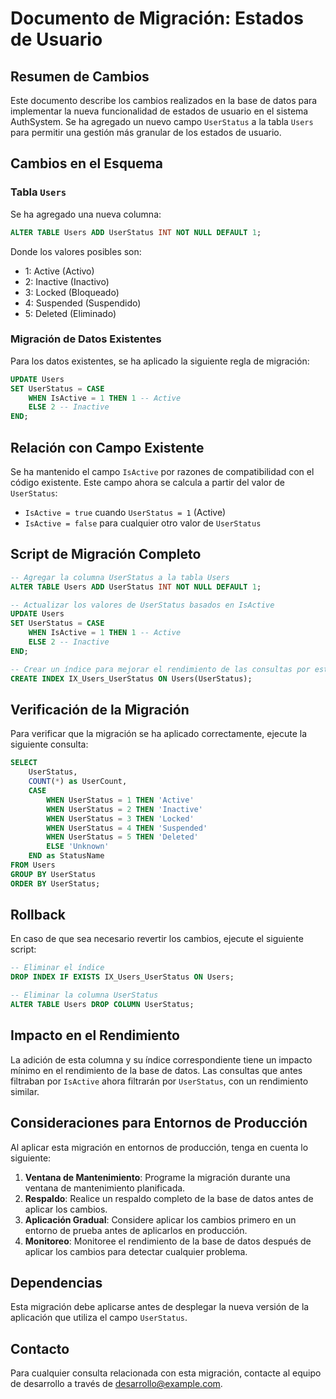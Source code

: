 # Documento de Migración: Estados de Usuario

## Resumen de Cambios

Este documento describe los cambios realizados en la base de datos para implementar la nueva funcionalidad de estados de usuario en el sistema AuthSystem. Se ha agregado un nuevo campo `UserStatus` a la tabla `Users` para permitir una gestión más granular de los estados de usuario.

## Cambios en el Esquema

### Tabla `Users`

Se ha agregado una nueva columna:

```sql
ALTER TABLE Users ADD UserStatus INT NOT NULL DEFAULT 1;
```

Donde los valores posibles son:
- 1: Active (Activo)
- 2: Inactive (Inactivo)
- 3: Locked (Bloqueado)
- 4: Suspended (Suspendido)
- 5: Deleted (Eliminado)

### Migración de Datos Existentes

Para los datos existentes, se ha aplicado la siguiente regla de migración:

```sql
UPDATE Users
SET UserStatus = CASE 
    WHEN IsActive = 1 THEN 1 -- Active
    ELSE 2 -- Inactive
END;
```

## Relación con Campo Existente

Se ha mantenido el campo `IsActive` por razones de compatibilidad con el código existente. Este campo ahora se calcula a partir del valor de `UserStatus`:

- `IsActive = true` cuando `UserStatus = 1` (Active)
- `IsActive = false` para cualquier otro valor de `UserStatus`

## Script de Migración Completo

```sql
-- Agregar la columna UserStatus a la tabla Users
ALTER TABLE Users ADD UserStatus INT NOT NULL DEFAULT 1;

-- Actualizar los valores de UserStatus basados en IsActive
UPDATE Users
SET UserStatus = CASE 
    WHEN IsActive = 1 THEN 1 -- Active
    ELSE 2 -- Inactive
END;

-- Crear un índice para mejorar el rendimiento de las consultas por estado
CREATE INDEX IX_Users_UserStatus ON Users(UserStatus);
```

## Verificación de la Migración

Para verificar que la migración se ha aplicado correctamente, ejecute la siguiente consulta:

```sql
SELECT 
    UserStatus,
    COUNT(*) as UserCount,
    CASE 
        WHEN UserStatus = 1 THEN 'Active'
        WHEN UserStatus = 2 THEN 'Inactive'
        WHEN UserStatus = 3 THEN 'Locked'
        WHEN UserStatus = 4 THEN 'Suspended'
        WHEN UserStatus = 5 THEN 'Deleted'
        ELSE 'Unknown'
    END as StatusName
FROM Users
GROUP BY UserStatus
ORDER BY UserStatus;
```

## Rollback

En caso de que sea necesario revertir los cambios, ejecute el siguiente script:

```sql
-- Eliminar el índice
DROP INDEX IF EXISTS IX_Users_UserStatus ON Users;

-- Eliminar la columna UserStatus
ALTER TABLE Users DROP COLUMN UserStatus;
```

## Impacto en el Rendimiento

La adición de esta columna y su índice correspondiente tiene un impacto mínimo en el rendimiento de la base de datos. Las consultas que antes filtraban por `IsActive` ahora filtrarán por `UserStatus`, con un rendimiento similar.

## Consideraciones para Entornos de Producción

Al aplicar esta migración en entornos de producción, tenga en cuenta lo siguiente:

1. **Ventana de Mantenimiento**: Programe la migración durante una ventana de mantenimiento planificada.
2. **Respaldo**: Realice un respaldo completo de la base de datos antes de aplicar los cambios.
3. **Aplicación Gradual**: Considere aplicar los cambios primero en un entorno de prueba antes de aplicarlos en producción.
4. **Monitoreo**: Monitoree el rendimiento de la base de datos después de aplicar los cambios para detectar cualquier problema.

## Dependencias

Esta migración debe aplicarse antes de desplegar la nueva versión de la aplicación que utiliza el campo `UserStatus`.

## Contacto

Para cualquier consulta relacionada con esta migración, contacte al equipo de desarrollo a través de desarrollo@example.com.
